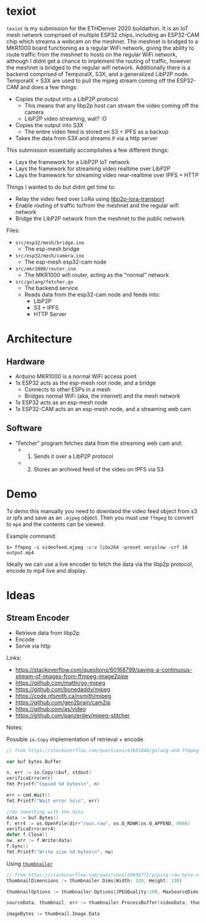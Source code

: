 # texiot

`texiot` is my submission for the ETHDenver 2020 buildathon. It is an IoT mesh network comprised of multiple ESP32 chips, including an ESP32-CAM chip which streams a webcam on the meshnet. The meshnet is bridged to a MKR1000 board functioning as a regular WiFi network, giving the ability to route traffic from the meshnet to hosts on the regular WiFi network, although I didnt get a chance to implement the routing of traffic, however the meshnet is bridged to the regular wifi network. Additionally there is a backend comprised of TemporalX, S3X, and a generalized LibP2P node. TemporalX + S3X are used to pull the mjpeg stream coming off the ESP32-CAM and does a few things:

* Copies the output into a LibP2P protocol
  * This means that any libp2p host can stream the video coming off the camera
  * LibP2P video streaming, wat? :O
* Copies the output into S3X
  * The entire video feed is stored on S3 + IPFS as a backup
* Takes the data from S3X and streams it via a http server

This submission essentially accomplishes a few different things:

* Lays the framework for a LibP2P IoT network
* Lays the framework for streaming video realtime over LibP2P
* Lays the framework for streaming video near-realtime over IPFS + HTTP

Things I wanted to do but didnt get time to:

* Relay the video feed over LoRa using [libp2p-lora-transport](https://github.com/RTradeLtd/libp2p-lora-transport)
* Enable routing of traffic to/from the meshnet and the regular wifi network
* Bridge the LibP2P network from the meshnet to the public network

Files:

* `src/esp32/mesh/bridge.ino`
  * The esp-mesh bridge
* `src/esp32/mesh/camera.ino`
  * The esp-mesh esp32-cam node
* `src/mkr1000/router.ino`
  * The MKR1000 wifi router, acting as the "normal" network
* `src/golang/fetcher.go`
  * The backend service
  * Reads data from the esp32-cam node and feeds into:
    * LibP2P
    * S3 + IPFS
    * HTTP Server

# Architecture

## Hardware

* Arduino MKR1000 is a normal WiFi access point
* 1x ESP32 acts as the esp-mesh root node, and a bridge
  * Connects to other ESPs in a mesh
  * Bridges normal WiFi (aka, the internet) and the mesh network
* 1x ESP32 acts as an esp-mesh node
* 1x ESP32-CAM acts an an esp-mesh node, and a streaming web cam

## Software

* "Fetcher" program fetches data from the streaming web cam and:
  * 1. Sends it over a LibP2P protocol
  * 2. Stores an archived feed of the video on IPFS via S3

# Demo

To demo this manually you need to downlaod the video feed object from s3 or ipfs and save as an `.mjpeg` object. Then you must use `ffmpeg` to convert to `mp4` and the contents can be viewed.

Example command:

```shell
$> ffmpeg -i videofeed.mjpeg -c:v libx264 -preset veryslow -crf 18 output.mp4
```

Ideally we can use a live encoder to fetch the data via the libp2p protocol, encode to mp4 live and display.

# Ideas

## Stream Encoder

* Retrieve data from libp2p
* Encode
* Serve via http

Links:

* https://stackoverflow.com/questions/60168799/saving-a-continuous-stream-of-images-from-ffmpeg-image2pipe
* https://github.com/mattn/go-mjpeg
* https://github.com/bonedaddy/mjpeg
* https://code.nfsmith.ca/nsmith/mjpeg
* https://github.com/gen2brain/cam2ip
* https://github.com/as/video
* https://github.com/panzerdev/mjpeg-stitcher

Notes:

Possible `io.Copy` implementation of retrieval + encode

```Go
// from https://stackoverflow.com/questions/43601846/golang-and-ffmpeg-realtime-streaming-input-output

var buf bytes.Buffer

n, err := io.Copy(&buf, stdout)
verificaErro(err)
fmt.Printf("Copied %d bytes\n", n)

err = cmd.Wait()
fmt.Printf("Wait error %v\n", err)

//do something with the data
data := buf.Bytes()
f, err4 := os.OpenFile(dir+"/out.raw", os.O_RDWR|os.O_APPEND, 0666)
verificaErro(err4)
defer f.Close()
nw, err := f.Write(data)
f.Sync()
fmt.Printf("Write size %d bytes\n", nw)
```

Using [`thumbnailer`](https://github.com/bakape/thumbnailer)

```Go
// from https://stackoverflow.com/questions/49800771/piping-raw-byte-video-to-ffmpeg-go
thumbnailDimensions := thumbnailer.Dims{Width: 320, Height: 130}

thumbnailOptions := thumbnailer.Options{JPEGQuality:100, MaxSourceDims:thumbnailer.Dims{}, ThumbDims:thumbnailDimensions, AcceptedMimeTypes: nil}

sourceData, thumbnail, err := thumbnailer.ProcessBuffer(videoData, thumbnailOptions)

imageBytes := thumbnail.Image.Data
```